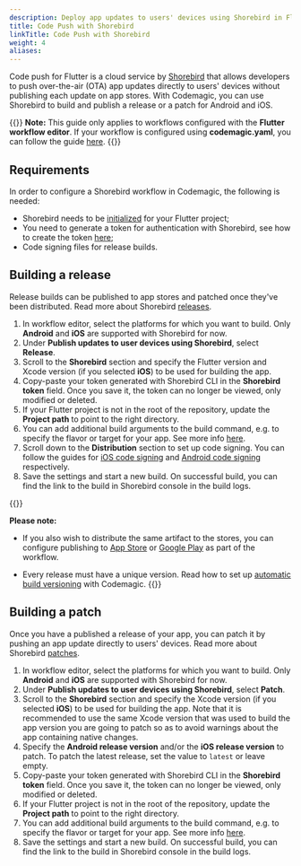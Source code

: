 ```yaml
---
description: Deploy app updates to users' devices using Shorebird in Flutter workflow editor
title: Code Push with Shorebird
linkTitle: Code Push with Shorebird
weight: 4
aliases: 
---
```


Code push for Flutter is a cloud service by [Shorebird](https://shorebird.dev/) that allows developers to push over-the-air (OTA) app updates directly to users' devices without publishing each update on app stores. With Codemagic, you can use Shorebird to build and publish a release or a patch for Android and iOS.

{{<notebox>}}
**Note:** This guide only applies to workflows configured with the **Flutter workflow editor**. If your workflow is configured using **codemagic.yaml**, you can follow the guide [here](https://docs.shorebird.dev/ci/codemagic/).
{{</notebox>}}

## Requirements

In order to configure a Shorebird workflow in Codemagic, the following is needed:

- Shorebird needs to be [initialized](https://docs.shorebird.dev/code-push/initialize/) for your Flutter project;
- You need to generate a token for authentication with Shorebird, see how to create the token [here](https://docs.shorebird.dev/ci/codemagic/#authentication);
- Code signing files for release builds.

## Building a release

Release builds can be published to app stores and patched once they've been distributed. Read more about Shorebird [releases](https://docs.shorebird.dev/code-push/release/).

1. In workflow editor, select the platforms for which you want to build. Only **Android** and **iOS** are supported with Shorebird for now.
2. Under **Publish updates to user devices using Shorebird**, select **Release**.
3. Scroll to the **Shorebird** section and specify the Flutter version and Xcode version (if you selected **iOS**) to be used for building the app. 
4. Copy-paste your token generated with Shorebird CLI in the **Shorebird token** field. Once you save it, the token can no longer be viewed, only modified or deleted.
5. If your Flutter project is not in the root of the repository, update the **Project path** to point to the right directory.
6. You can add additional build arguments to the build command, e.g. to specify the flavor or target for your app. See more info [here](https://docs.shorebird.dev/code-push/release/).
7. Scroll down to the **Distribution** section to set up code signing. You can follow the guides for [iOS code signing](../flutter-code-signing/ios-code-signing) and [Android code signing](../flutter-code-signing/android-code-signing) respectively.
8. Save the settings and start a new build. On successful build, you can find the link to the build in Shorebird console in the build logs.


{{<notebox>}}

**Please note:**

* If you also wish to distribute the same artifact to the stores, you can configure publishing to [App Store](../flutter-publishing/publishing-to-app-store) or [Google Play](../flutter-publishing/publishing-to-google-play) as part of the workflow.

* Every release must have a unique version. Read how to set up [automatic build versioning](../knowledge-codemagic/build-versioning) with Codemagic.
{{</notebox>}}

## Building a patch

Once you have a published a release of your app, you can patch it by pushing an app update directly to users' devices. Read more about Shorebird [patches](https://docs.shorebird.dev/code-push/patch/).

1. In workflow editor, select the platforms for which you want to build. Only **Android** and **iOS** are supported with Shorebird for now.
2. Under **Publish updates to user devices using Shorebird**, select **Patch**.
3. Scroll to the **Shorebird** section and specify the Xcode version (if you selected **iOS**) to be used for building the app. Note that it is recommended to use the same Xcode version that was used to build the app version you are going to patch so as to avoid warnings about the app containing native changes.  
4. Specify the **Android release version** and/or the **iOS release version** to patch. To patch the latest release, set the value to `latest` or leave empty.
5. Copy-paste your token generated with Shorebird CLI in the **Shorebird token** field. Once you save it, the token can no longer be viewed, only modified or deleted.
6. If your Flutter project is not in the root of the repository, update the **Project path** to point to the right directory.
7. You can add additional build arguments to the build command, e.g. to specify the flavor or target for your app. See more info [here](https://docs.shorebird.dev/code-push/release/).
8. Save the settings and start a new build. On successful build, you can find the link to the build in Shorebird console in the build logs.

